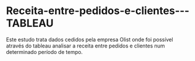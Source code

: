 # Receita-entre-pedidos-e-clientes---TABLEAU

Este estudo trata dados cedidos pela empresa Olist onde foi possível através do tableau analisar a receita entre pedidos e clientes num determinado período de tempo.
